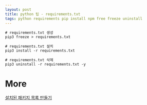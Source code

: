 ```yaml
---
layout: post
title: python 팁 - requirements.txt
tags: python requirements pip install npm free freeze uninstall
---
```


```
# requirements.txt 생성
pip3 freeze > requirements.txt

# requirements.txt 설치
pip3 install -r requirements.txt

# requirements.txt 삭제
pip3 uninstall -r requirements.txt -y
```

# More
[설치된 패키지 목록 만들기](https://itinerant.tistory.com/100)
